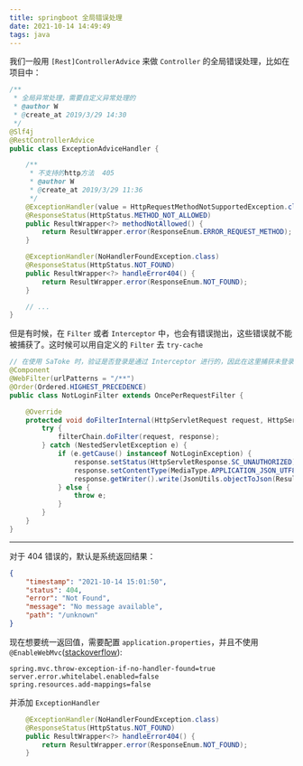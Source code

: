 ```yaml
---
title: springboot 全局错误处理
date: 2021-10-14 14:49:49
tags: java
---
```

我们一般用 `[Rest]ControllerAdvice` 来做 `Controller` 的全局错误处理，比如在项目中：
```java
/**
 * 全局异常处理，需要自定义异常处理的
 * @author W
 * @create_at 2019/3/29 14:30
 */
@Slf4j
@RestControllerAdvice
public class ExceptionAdviceHandler {

    /**
     * 不支持的http方法  405
     * @author W
     * @create_at 2019/3/29 11:36
     */
    @ExceptionHandler(value = HttpRequestMethodNotSupportedException.class)
    @ResponseStatus(HttpStatus.METHOD_NOT_ALLOWED)
    public ResultWrapper<?> methodNotAllowed() {
        return ResultWrapper.error(ResponseEnum.ERROR_REQUEST_METHOD);
    }

    @ExceptionHandler(NoHandlerFoundException.class)
    @ResponseStatus(HttpStatus.NOT_FOUND)
    public ResultWrapper<?> handleError404() {
        return ResultWrapper.error(ResponseEnum.NOT_FOUND);
    }

    // ...
}
```
<!-- more -->
但是有时候，在 `Filter` 或者 `Interceptor` 中，也会有错误抛出，这些错误就不能被捕获了。这时候可以用自定义的 `Filter` 去 `try-cache`

```java
// 在使用 SaToke 时，验证是否登录是通过 Interceptor 进行的，因此在这里捕获未登录的错误
@Component
@WebFilter(urlPatterns = "/**")
@Order(Ordered.HIGHEST_PRECEDENCE)
public class NotLoginFilter extends OncePerRequestFilter {

    @Override
    protected void doFilterInternal(HttpServletRequest request, HttpServletResponse response, FilterChain filterChain) throws ServletException, IOException {
        try {
            filterChain.doFilter(request, response);
        } catch (NestedServletException e) {
            if (e.getCause() instanceof NotLoginException) {
                response.setStatus(HttpServletResponse.SC_UNAUTHORIZED);
                response.setContentType(MediaType.APPLICATION_JSON_UTF8_VALUE);
                response.getWriter().write(JsonUtils.objectToJson(ResultWrapper.error(ResponseEnum.INVALID_TOKEN)));
            } else {
                throw e;
            }
        }
    }
}
```

---
对于 404 错误的，默认是系统返回结果：
```json
{
    "timestamp": "2021-10-14 15:01:50",
    "status": 404,
    "error": "Not Found",
    "message": "No message available",
    "path": "/unknown"
}
```
现在想要统一返回值，需要配置 `application.properties`，并且不使用 `@EnableWebMvc`([stackoverflow](https://stackoverflow.com/questions/30917782/spring-boot-404-error-custom-error-response-rest?answertab=active#tab-top)):

```properties
spring.mvc.throw-exception-if-no-handler-found=true
server.error.whitelabel.enabled=false
spring.resources.add-mappings=false
```

并添加 `ExceptionHandler`
```java
    @ExceptionHandler(NoHandlerFoundException.class)
    @ResponseStatus(HttpStatus.NOT_FOUND)
    public ResultWrapper<?> handleError404() {
        return ResultWrapper.error(ResponseEnum.NOT_FOUND);
    }
```